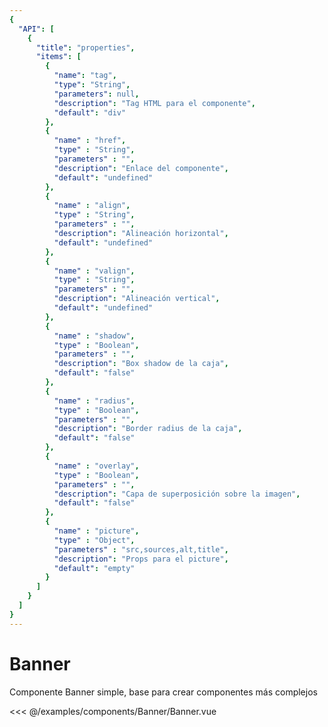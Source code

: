 ```yaml
---
{
  "API": [
    {
      "title": "properties",
      "items": [
        {
          "name": "tag",
          "type": "String",
          "parameters": null,
          "description": "Tag HTML para el componente",
          "default": "div"
        },
        {
          "name" : "href",
          "type" : "String",
          "parameters" : "",
          "description": "Enlace del componente",
          "default": "undefined"
        },
        {
          "name" : "align",
          "type" : "String",
          "parameters" : "",
          "description": "Alineación horizontal",
          "default": "undefined"
        },
        {
          "name" : "valign",
          "type" : "String",
          "parameters" : "",
          "description": "Alineación vertical",
          "default": "undefined"
        },
        {
          "name" : "shadow",
          "type" : "Boolean",
          "parameters" : "",
          "description": "Box shadow de la caja",
          "default": "false"
        },
        {
          "name" : "radius",
          "type" : "Boolean",
          "parameters" : "",
          "description": "Border radius de la caja",
          "default": "false"
        },
        {
          "name" : "overlay",
          "type" : "Boolean",
          "parameters" : "",
          "description": "Capa de superposición sobre la imagen",
          "default": "false"
        },
        {
          "name" : "picture",
          "type" : "Object",
          "parameters" : "src,sources,alt,title",
          "description": "Props para el picture",
          "default": "empty"
        }                                                                 
      ] 
    }
  ]
}
---
```


# Banner

Componente Banner simple, base para crear componentes más complejos


<Preview>
  <template slot="demo">
    <components-Banner-Banner />
  </template>
  
  <<< @/examples/components/Banner/Banner.vue
</Preview>
  





